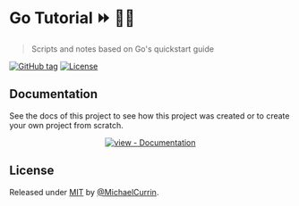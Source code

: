 # Go Tutorial ⏩ 👩‍🏫
> Scripts and notes based on Go's quickstart guide

[![GitHub tag](https://img.shields.io/github/tag/MichaelCurrin/go-tutorial?include_prereleases=&sort=semver)](https://github.com/MichaelCurrin/go-tutorial/releases/)
[![License](https://img.shields.io/badge/License-MIT-blue)](#license)


## Documentation

See the docs of this project to see how this project was created or to create your own project from scratch.

<div align="center">
    
[![view - Documentation](https://img.shields.io/badge/view-Documentation-blue?style=for-the-badge)](/docs/)

</div>


## License

Released under [MIT](/LICENSE) by [@MichaelCurrin](https://github.com/MichaelCurrin).
